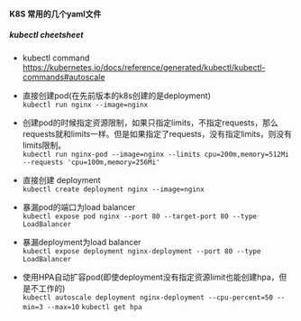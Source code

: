 #### K8S 常用的几个yaml文件

##### kubectl cheetsheet

* kubectl command   
  https://kubernetes.io/docs/reference/generated/kubectl/kubectl-commands#autoscale

* 直接创建pod(在先前版本的k8s创建的是deployment)  
   ``` kubectl run nginx --image=nginx ```

* 创建pod的时候指定资源限制，如果只指定limits，不指定requests，那么requests就和limits一样。但是如果指定了requests，没有指定limits，则没有limits限制。  
  ``` kubectl run nginx-pod --image=nginx --limits cpu=200m,memory=512Mi --requests 'cpu=100m,memory=256Mi' ```
* 直接创建 deployment  
  ``` kubectl create deployment nginx --image=nginx ```

* 暴漏pod的端口为load balancer  
  ``` kubectl expose pod nginx --port 80 --target-port 80 --type LoadBalancer ```

* 暴漏deployment为load balancer  
  ``` kubectl expose deployment nginx-deployment --port 80 --type LoadBalancer ```

* 使用HPA自动扩容pod(即使deployment没有指定资源limit也能创建hpa，但是不工作的)  
  ``` kubectl autoscale deployment nginx-deployment --cpu-percent=50 --min=3 --max=10 ```
  ``` kubectl get hpa ```

